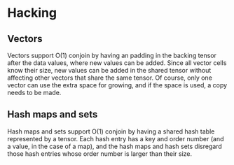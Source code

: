 # Hacking

## Vectors

Vectors support O(1) conjoin by having an padding in the backing
tensor after the data values, where new values can be added. Since all
vector cells know their size, new values can be added in the shared
tensor without affecting other vectors that share the same tensor. Of
course, only one vector can use the extra space for growing, and if
the space is used, a copy needs to be made.

## Hash maps and sets

Hash maps and sets support O(1) conjoin by having a shared hash table
represented by a tensor. Each hash entry has a key and order number
(and a value, in the case of a map), and the hash maps and hash sets
disregard those hash entries whose order number is larger than their
size.